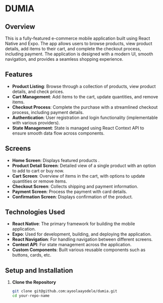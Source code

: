 #  DUMIA

## Overview

This is a fully-featured e-commerce mobile application built using React Native and Expo. The app allows users to browse products, view product details, add items to their cart, and complete the checkout process, including payment. The application is designed with a modern UI, smooth navigation, and provides a seamless shopping experience.

## Features

- **Product Listing**: Browse through a collection of products, view product details, and check prices.
- **Cart Management**: Add items to the cart, update quantities, and remove items.
- **Checkout Process**: Complete the purchase with a streamlined checkout process, including payment details.
- **Authentication**: User registration and login functionality (implementable with various providers).
- **State Management**: State is managed using React Context API to ensure smooth data flow across components.

## Screens

- **Home Screen**: Displays featured products .
- **Product Detail Screen**: Detailed view of a single product with an option to add to cart or buy now.
- **Cart Screen**: Overview of items in the cart, with options to update quantities or remove items.
- **Checkout Screen**: Collects shipping and payment information.
- **Payment Screen**: Process the payment with card details.
- **Confirmation Screen**: Displays confirmation of the product.

## Technologies Used

- **React Native**: The primary framework for building the mobile application.
- **Expo**: Used for development, building, and deploying the application.
- **React Navigation**: For handling navigation between different screens.
- **Context API**: For state management across the application.
- **Custom Components**: Built various reusable components such as buttons, cards, etc.

## Setup and Installation

1. **Clone the Repository**
   ```bash
   git clone git@github.com:ayoolaayodele/dumia.git
   cd your-repo-name
